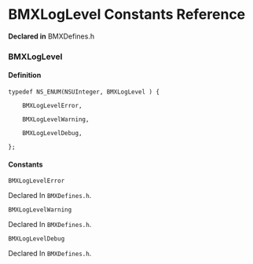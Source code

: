 # BMXLogLevel Constants Reference

  **Declared in** BMXDefines.h  

### BMXLogLevel

#### Definition
    typedef NS_ENUM(NSUInteger, BMXLogLevel ) {   
        
        BMXLogLevelError,
        
        BMXLogLevelWarning,
        
        BMXLogLevelDebug,
        
    };

#### Constants

<a name="" title="BMXLogLevelError"></a><code>BMXLogLevelError</code>

   Declared In `BMXDefines.h`.

<a name="" title="BMXLogLevelWarning"></a><code>BMXLogLevelWarning</code>

   Declared In `BMXDefines.h`.

<a name="" title="BMXLogLevelDebug"></a><code>BMXLogLevelDebug</code>

   Declared In `BMXDefines.h`.

